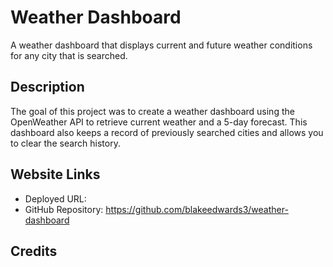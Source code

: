 # Weather Dashboard

A weather dashboard that displays current and future weather conditions for any city that is searched.

## Description

The goal of this project was to create a weather dashboard using the OpenWeather API to retrieve current weather and a 5-day forecast. This dashboard also keeps a record of previously searched cities and allows you to clear the search history. 

## Website Links

- Deployed URL: 
- GitHub Repository: https://github.com/blakeedwards3/weather-dashboard

## Credits

